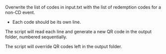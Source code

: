 Overwrite the list of codes in input.txt with the list of redemption codes for a non-CD event.

* Each code should be its own line.

The script will read each line and generate a new QR code in the output folder, numbered sequentially.

The script will override QR codes left in the output folder.
